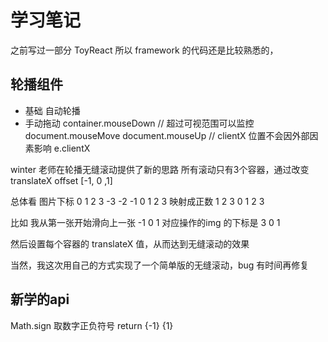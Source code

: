 # 学习笔记

之前写过一部分 ToyReact
所以 framework 的代码还是比较熟悉的，

## 轮播组件
- 基础
自动轮播 
- 手动拖动
container.mouseDown
// 超过可视范围可以监控
document.mouseMove
document.mouseUp
// clientX 位置不会因外部因素影响
e.clientX  

winter 老师在轮播无缝滚动提供了新的思路
所有滚动只有3个容器，通过改变 translateX 
offset [-1, 0 ,1]

总体看
图片下标
0 1 2 3
-3 -2 -1 0 1 2 3
映射成正数
1 2 3 0 1 2 3 

比如 我从第一张开始滑向上一张
-1 0 1 对应操作的img 的下标是
3 0 1

然后设置每个容器的 translateX 值，从而达到无缝滚动的效果

当然，我这次用自己的方式实现了一个简单版的无缝滚动，bug 有时间再修复

## 新学的api
Math.sign 取数字正负符号 return {-1} {1}